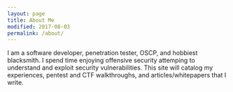 ```yaml
---
layout: page
title: About Me
modified: 2017-08-03
permalink: /about/
---
```


I am a software developer, penetration tester, OSCP, and hobbiest blacksmith.  I spend time enjoying offensive security attemping to understand and exploit security vulnerabilities.  This site will catalog my experiences, pentest and CTF walkthroughs, and articles/whitepapers that I write.
